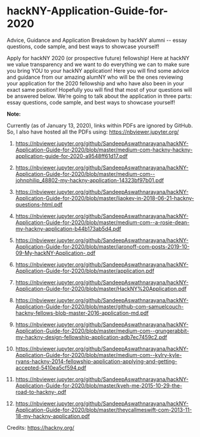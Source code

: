 # hackNY-Application-Guide-for-2020
Advice, Guidance and Application Breakdown by hackNY alumni -- essay questions, code sample, and best ways to showcase yourself!


Apply for hackNY 2020 (or prospective future) fellowship!
Here at hackNY we value transparency and we want to do everything we can to make sure you bring YOU to your hackNY application! Here you will find some advice and guidance from our amazing alumNY who will be the ones reviewing your application for the 2020 fellowship and who have also been in your exact same position! Hopefully you will find that most of your questions will be answered below.
We’re going to talk about the application in three parts: essay questions, code sample, and best ways to showcase yourself!



**Note:**

Currently (as of January 13, 2020), links within PDFs are ignored by GitHub. So, I also have hosted all the PDFs using: https://nbviewer.jupyter.org/

1. https://nbviewer.jupyter.org/github/SandeepAswathnarayana/hackNY-Application-Guide-for-2020/blob/master/medium-com-hackny-hackny-application-guide-for-2020-a9548ff61d17.pdf

2. https://nbviewer.jupyter.org/github/SandeepAswathnarayana/hackNY-Application-Guide-for-2020/blob/master/medium-com--johnphilip_48802-my-hackny-application-14323bf97b01.pdf

3. https://nbviewer.jupyter.org/github/SandeepAswathnarayana/hackNY-Application-Guide-for-2020/blob/master/liaokev-in-2018-06-21-hackny-questions-html.pdf

4. https://nbviewer.jupyter.org/github/SandeepAswathnarayana/hackNY-Application-Guide-for-2020/blob/master/medium-com--a-rosie-dean-my-hackny-application-b44b173ab5d4.pdf

5. https://nbviewer.jupyter.org/github/SandeepAswathnarayana/hackNY-Application-Guide-for-2020/blob/master/jaronoff-com-posts-2019-10-09-My-hackNY-Application-.pdf

6. https://nbviewer.jupyter.org/github/SandeepAswathnarayana/hackNY-Application-Guide-for-2020/blob/master/application.pdf

7. https://nbviewer.jupyter.org/github/SandeepAswathnarayana/hackNY-Application-Guide-for-2020/blob/master/HackNY%20Application.pdf

8. https://nbviewer.jupyter.org/github/SandeepAswathnarayana/hackNY-Application-Guide-for-2020/blob/master/github-com-samuelcouch-hackny-fellows-blob-master-2016-application-md.pdf

9. https://nbviewer.jupyter.org/github/SandeepAswathnarayana/hackNY-Application-Guide-for-2020/blob/master/medium-com--grungerabbit-my-hackny-design-fellowship-application-adb7ec7459c2.pdf

10. https://nbviewer.jupyter.org/github/SandeepAswathnarayana/hackNY-Application-Guide-for-2020/blob/master/medium-com--kylry-kyle-ryans-hackny-2014-fellowship-application-applying-and-getting-accepted-5410ea5cf594.pdf

11. https://nbviewer.jupyter.org/github/SandeepAswathnarayana/hackNY-Application-Guide-for-2020/blob/master/kyeh-me-2015-10-29-the-road-to-hackny-.pdf

12. https://nbviewer.jupyter.org/github/SandeepAswathnarayana/hackNY-Application-Guide-for-2020/blob/master/theycallmeswift-com-2013-11-18-my-hackny-application.pdf





Credits: https://hackny.org/
